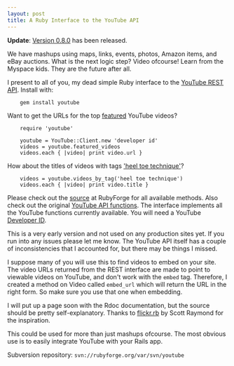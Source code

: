 ```yaml
--- 
layout: post
title: A Ruby Interface to the YouTube API
---
```

**Update**: [Version 0.8.0](http://shanesbrain.net/articles/2006/11/21/ruby_youtube_library_0_8_0_released) has been released.

We have mashups using maps, links, events, photos, Amazon items, and eBay auctions.  What is the next logic step? Video ofcourse! Learn from the Myspace kids.  They are the future after all.

I present to all of you, my dead simple Ruby interface to the [YouTube REST API](http://youtube.com/dev).  Install with:

		gem install youtube

Want to get the URLs for the top [featured](http://youtube.com/browse?s=rf) YouTube videos?

		require 'youtube'

		youtube = YouTube::Client.new 'developer id'
		videos = youtube.featured_videos
		videos.each { |video| print video.url }

How about the titles of videos with tags ['heel toe technique'](http://youtube.com/results?search_query=heel+toe+technique&search=Search)?

		videos = youtube.videos_by_tag('heel toe technique')
		videos.each { |video| print video.title }

Please check out the [source](http://rubyforge.org/cgi-bin/viewvc.cgi/trunk/?root=youtube) at RubyForge for all available methods.  Also check out the original [YouTube API functions](http://youtube.com/dev).  The interface implements all the YouTube functions currently available.  You will need a YouTube [Developer ID](http://youtube.com/my_profile_dev).

This is a very early version and not used on any production sites yet.  If you run into any issues please let me know.  The YouTube API itself has a couple of inconsistencies that I accounted for, but there may be things I missed.  

I suppose many of you will use this to find videos to embed on your site.  The video URLs returned from the REST interface are made to point to viewable videos on YouTube, and don't work with the <code>embed</code> tag.  Therefore, I created a method on Video called <code>embed_url</code> which will return the URL in the right form.  So make sure you use that one when embedding.

I will put up a page soon with the Rdoc documentation, but the source should be pretty self-explanatory.  Thanks to [flickr.rb](http://redgreenblu.com/flickr/) by Scott Raymond for the inspiration.

This could be used for more than just mashups ofcourse.  The most obvious use is to easily integrate YouTube with your Rails app.

Subversion repository: <code>svn://rubyforge.org/var/svn/youtube</code>
